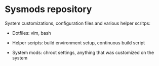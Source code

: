 Sysmods repository
==================

System customizations, configuration files and various helper scritps:

  - Dotfiles: vim, bash

  - Helper scripts: build environment setup, continuous build script

  - System mods: chroot settings, anything that was customized on the system
